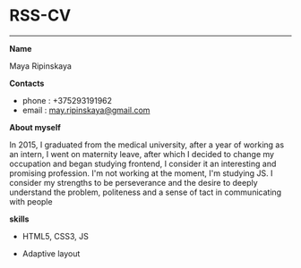 # RSS-CV
<hr>

__Name__

Maya Ripinskaya

__Contacts__

- phone : +375293191962
- email : may.ripinskaya@gmail.com

__About myself__

In 2015, I graduated from the medical university, after a year of working as an intern, I went on maternity leave, after which I decided to change my occupation and began studying frontend, I consider it an interesting and promising profession. I'm not working at the moment, I'm studying JS. I consider my strengths to be perseverance and the desire to deeply understand the problem, politeness and a sense of tact in communicating with people

__skills__

- HTML5, CSS3, JS

- Adaptive layout

